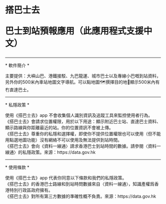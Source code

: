 <h1>搭巴士去<p> 巴士到站預報應用（此應用程式支援中文）</p></h1>
<hr>
<p>* 軟件簡介 *</p>
主要提供：大嶼山巴、港鐵接駁、九巴龍運、城市巴士以及專線小巴嘅到站資料，另外你的500米內車站地圖文字導航。可以點地圖🗺️撰擇目的地📍顯示500米內有冇直達巴士。<br>
<hr>
<p>* 私隱政策 *</p>
使用《搭巴士去》app 不會收集個人識別資訊及追蹤工具來監控使用者行為。<br>
《搭巴士去》會請求位置權限，用於以下用途：顯示附近巴士站、直達巴士資料、顯示路線與你距離最近的站。你的位置資訊不會被上傳。<br>
《搭巴士去》尊重你的私隱和選擇權，即使你不提供位置權限也可以使用（但不能用點選地圖功能）沒有網絡不可以使用及無法提供到站時間。<br>
《搭巴士去》會向《資料一線通〉請求香港巴士到站時間的數據。請參閱〈資料一線通〉的私隱政策。來源：https://data.gov.hk<br>
<hr>
<p>* 使用條款 *</p>
使用《搭巴士去》app 代表你同意以下條款和我們的私隱政策。<br>
《搭巴士去》的香港巴士路線和到站時問數據來自〈資料一線通〉，知識產權爲香港特別行政區政府擁有。<br>
《搭巴士去》對所有第三方數據的準確性概不負責。來源：https://data.gov.hk
